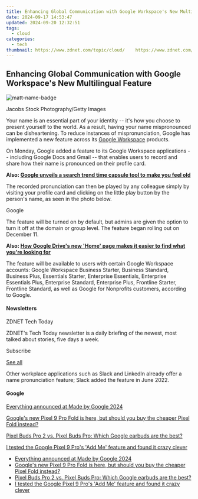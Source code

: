 ```yaml
---
title: Enhancing Global Communication with Google Workspace's New Multilingual Feature
date: 2024-09-17 14:53:47
updated: 2024-09-20 12:32:51
tags:
  - cloud
categories:
  - tech
thumbnail: https://www.zdnet.com/topic/cloud/    https://www.zdnet.com/a/img/resize/a4088f28c5e946e20b68f7a358b97044fa298c62/2023/12/12/fe77e6b6-04a0-46b1-aca6-e745e801272f/name-badge-gettyimages-523424970.jpg?width=170&height=96&fit=crop&auto=webp
---
```


## Enhancing Global Communication with Google Workspace's New Multilingual Feature

![matt-name-badge](https://www.zdnet.com/a/img/resize/b05a2805abbe07df9630b73c24c2cfb8d8602d2b/2023/12/12/09e33653-fc32-40e5-b0ef-d747af6de1be/matt-name-badge.jpg?auto=webp&width=1280)

Jacobs Stock Photography/Getty Images

Your name is an essential part of your identity -- it's how you choose to present yourself to the world. As a result, having your name mispronounced can be disheartening. To reduce instances of mispronunciation, Google has implemented a new feature across its [Google Workspace](https://www.zdnet.com/article/google-introduces-11-new-security-features-for-workspace-some-ai-powered/) products. 

On Monday, Google added a feature to its Google Workspace applications -- including Google Docs and Gmail -- that enables users to record and share how their name is pronounced on their profile card. 

**Also: [Google unveils a search trend time capsule tool to make you feel old](https://www.zdnet.com/article/google-unveils-a-search-trend-time-capsule-to-make-you-feel-old/)**

The recorded pronunciation can then be played by any colleague simply by visiting your profile card and clicking on the little play button by the person's name, as seen in the photo below. 

Google

The feature will be turned on by default, but admins are given the option to turn it off at the domain or group level. The feature began rolling out on December 11\. 

**Also: [How Google Drive's new 'Home' page makes it easier to find what you're looking for](https://www.zdnet.com/article/how-google-drives-new-home-page-makes-it-easier-to-find-what-youre-looking-for/)**

The feature will be available to users with certain Google Workspace accounts: Google Workspace Business Starter, Business Standard, Business Plus, Essentials Starter, Enterprise Essentials, Enterprise Essentials Plus, Enterprise Standard, Enterprise Plus, Frontline Starter, Frontline Standard, as well as Google for Nonprofits customers, according to Google. 

#### Newsletters

ZDNET Tech Today

ZDNET's Tech Today newsletter is a daily briefing of the newest, most talked about stories, five days a week.

 Subscribe

[See all](https://www.zdnet.com/newsletters/)

Other workplace applications such as Slack and LinkedIn already offer a name pronunciation feature; Slack added the feature in June 2022\. 

#### Google

[Everything announced at Made by Google 2024](https://www.zdnet.com/article/everything-announced-at-made-by-google-2024-pixel-9-pro-fold-gemini-watch-3-and-more/ "Everything announced at Made by Google 2024")

[Google's new Pixel 9 Pro Fold is here, but should you buy the cheaper Pixel Fold instead?](https://www.zdnet.com/article/google-pixel-9-pro-fold-vs-pixel-fold/ "Google's new Pixel 9 Pro Fold is here, but should you buy the cheaper Pixel Fold instead?")

[Pixel Buds Pro 2 vs. Pixel Buds Pro: Which Google earbuds are the best?](https://www.zdnet.com/article/pixel-buds-pro-2-vs-pixel-buds-pro-which-google-earbuds-are-the-best/ "Pixel Buds Pro 2 vs. Pixel Buds Pro: Which Google earbuds are the best?")

[I tested the Google Pixel 9 Pro's 'Add Me' feature and found it crazy clever](https://www.zdnet.com/article/the-google-pixel-9-pros-add-me-feature-is-an-ar-camera-tool-youll-actually-use/ "I tested the Google Pixel 9 Pro's 'Add Me' feature and found it crazy clever")

* [Everything announced at Made by Google 2024](https://www.zdnet.com/article/everything-announced-at-made-by-google-2024-pixel-9-pro-fold-gemini-watch-3-and-more/ "Everything announced at Made by Google 2024")
* [Google's new Pixel 9 Pro Fold is here, but should you buy the cheaper Pixel Fold instead?](https://www.zdnet.com/article/google-pixel-9-pro-fold-vs-pixel-fold/ "Google's new Pixel 9 Pro Fold is here, but should you buy the cheaper Pixel Fold instead?")
* [Pixel Buds Pro 2 vs. Pixel Buds Pro: Which Google earbuds are the best?](https://www.zdnet.com/article/pixel-buds-pro-2-vs-pixel-buds-pro-which-google-earbuds-are-the-best/ "Pixel Buds Pro 2 vs. Pixel Buds Pro: Which Google earbuds are the best?")
* [I tested the Google Pixel 9 Pro's 'Add Me' feature and found it crazy clever](https://www.zdnet.com/article/the-google-pixel-9-pros-add-me-feature-is-an-ar-camera-tool-youll-actually-use/ "I tested the Google Pixel 9 Pro's 'Add Me' feature and found it crazy clever")

<ins class="adsbygoogle"
     style="display:block"
     data-ad-format="autorelaxed"
     data-ad-client="ca-pub-7571918770474297"
     data-ad-slot="1223367746"></ins>



<ins class="adsbygoogle"
     style="display:block"
     data-ad-client="ca-pub-7571918770474297"
     data-ad-slot="8358498916"
     data-ad-format="auto"
     data-full-width-responsive="true"></ins>
